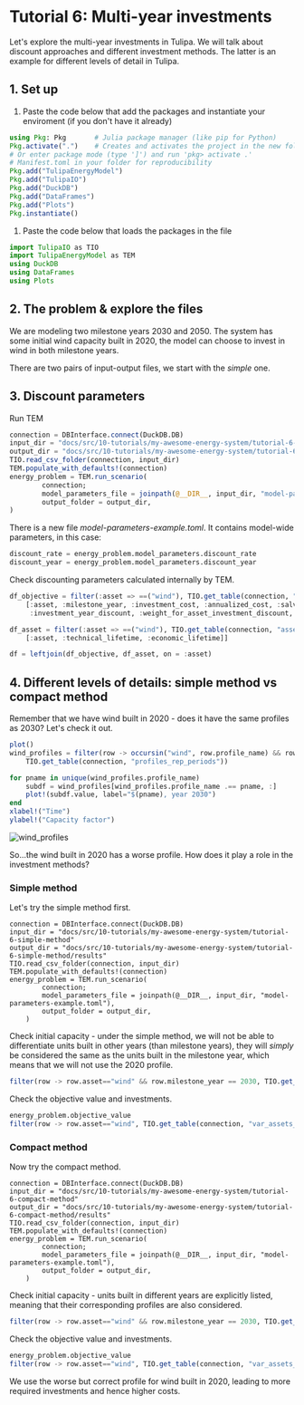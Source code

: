 # Tutorial 6: Multi-year investments

Let's explore the multi-year investments in Tulipa. We will talk about discount approaches and different investment methods. The latter is an example for different levels of detail in Tulipa.

## 1. Set up

1. Paste the code below that add the packages and instantiate your enviroment (if you don't have it already)

```julia
using Pkg: Pkg       # Julia package manager (like pip for Python)
Pkg.activate(".")    # Creates and activates the project in the new folder - notice it creates Project.toml and
# Or enter package mode (type ']') and run 'pkg> activate .'
# Manifest.toml in your folder for reproducibility
Pkg.add("TulipaEnergyModel")
Pkg.add("TulipaIO")
Pkg.add("DuckDB")
Pkg.add("DataFrames")
Pkg.add("Plots")
Pkg.instantiate()
```

1. Paste the code below that loads the packages in the file

```julia
import TulipaIO as TIO
import TulipaEnergyModel as TEM
using DuckDB
using DataFrames
using Plots
```

## 2. The problem & explore the files

We are modeling two milestone years 2030 and 2050. The system has some initial wind capacity built in 2020, the model can choose to invest in wind in both milestone years.

There are two pairs of input-output files, we start with the *simple* one.

## 3. Discount parameters

Run TEM

```julia
connection = DBInterface.connect(DuckDB.DB)
input_dir = "docs/src/10-tutorials/my-awesome-energy-system/tutorial-6-simple-method"
output_dir = "docs/src/10-tutorials/my-awesome-energy-system/tutorial-6-simple-method/results"
TIO.read_csv_folder(connection, input_dir)
TEM.populate_with_defaults!(connection)
energy_problem = TEM.run_scenario(
        connection;
        model_parameters_file = joinpath(@__DIR__, input_dir, "model-parameters-example.toml"),
        output_folder = output_dir,
)
```

There is a new file *model-parameters-example.toml*. It contains model-wide parameters, in this case:

```julia
discount_rate = energy_problem.model_parameters.discount_rate
discount_year = energy_problem.model_parameters.discount_year
```

Check discounting parameters calculated internally by TEM.

```julia
df_objective = filter(:asset => ==("wind"), TIO.get_table(connection, "t_objective_assets"))[:,
    [:asset, :milestone_year, :investment_cost, :annualized_cost, :salvage_value,
     :investment_year_discount, :weight_for_asset_investment_discount, :weight_for_operation_discounts]]

df_asset = filter(:asset => ==("wind"), TIO.get_table(connection, "asset"))[:,
    [:asset, :technical_lifetime, :economic_lifetime]]

df = leftjoin(df_objective, df_asset, on = :asset)
```

## 4. Different levels of details: simple method vs compact method

Remember that we have wind built in 2020 - does it have the same profiles as 2030?
Let's check it out.

```julia
plot()
wind_profiles = filter(row -> occursin("wind", row.profile_name) && row.year == 2030,
    TIO.get_table(connection, "profiles_rep_periods"))

for pname in unique(wind_profiles.profile_name)
    subdf = wind_profiles[wind_profiles.profile_name .== pname, :]
    plot!(subdf.value, label="$(pname), year 2030")
end
xlabel!("Time")
ylabel!("Capacity factor")
```

![wind_profiles](https://hackmd.io/_uploads/SkeWG4DGll.png)

So...the wind built in 2020 has a worse profile. How does it play a role in the investment methods?

### Simple method

Let's try the simple method first.

```julia!
connection = DBInterface.connect(DuckDB.DB)
input_dir = "docs/src/10-tutorials/my-awesome-energy-system/tutorial-6-simple-method"
output_dir = "docs/src/10-tutorials/my-awesome-energy-system/tutorial-6-simple-method/results"
TIO.read_csv_folder(connection, input_dir)
TEM.populate_with_defaults!(connection)
energy_problem = TEM.run_scenario(
        connection;
        model_parameters_file = joinpath(@__DIR__, input_dir, "model-parameters-example.toml"),
        output_folder = output_dir,
    )
```

Check initial capacity - under the simple method, we will not be able to differentiate units built in other years (than milestone years), they will *simply* be considered the same as the units built in the milestone year, which means that we will not use the 2020 profile.

```julia
filter(row -> row.asset=="wind" && row.milestone_year == 2030, TIO.get_table(connection, "asset_both"))
```

Check the objective value and investments.

```julia
energy_problem.objective_value
filter(row -> row.asset=="wind", TIO.get_table(connection, "var_assets_investment"))
```

### Compact method

Now try the compact method.

```julia!
connection = DBInterface.connect(DuckDB.DB)
input_dir = "docs/src/10-tutorials/my-awesome-energy-system/tutorial-6-compact-method"
output_dir = "docs/src/10-tutorials/my-awesome-energy-system/tutorial-6-compact-method/results"
TIO.read_csv_folder(connection, input_dir)
TEM.populate_with_defaults!(connection)
energy_problem = TEM.run_scenario(
        connection;
        model_parameters_file = joinpath(@__DIR__, input_dir, "model-parameters-example.toml"),
        output_folder = output_dir,
    )
```

Check initial capacity - units built in different years are explicitly listed, meaning that their corresponding profiles are also considered.

```julia
filter(row -> row.asset=="wind" && row.milestone_year == 2030, TIO.get_table(connection, "asset_both"))
```

Check the objective value and investments.

```julia
energy_problem.objective_value
filter(row -> row.asset=="wind", TIO.get_table(connection, "var_assets_investment"))
```

We use the worse but correct profile for wind built in 2020, leading to more required investments and hence higher costs.
